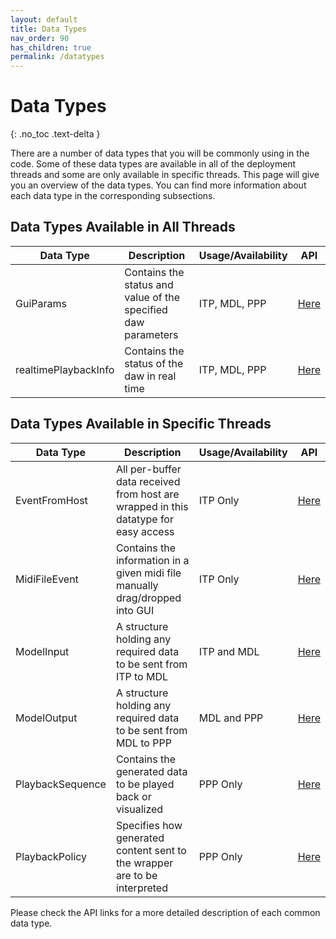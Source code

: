 ```yaml
---
layout: default
title: Data Types 
nav_order: 90
has_children: true
permalink: /datatypes
---
```


# Data Types
{: .no_toc .text-delta }



There are a number of data types that you will be commonly using in the code. Some of these data types are available in 
all of the deployment threads and some are only available in specific threads. This page will give you an overview of
the data types. You can find more information about each data type in the corresponding subsections.

## Data Types Available in All Threads

| Data Type           | Description                                                                                | Usage/Availability      | API                                          |
|---------------------|--------------------------------------------------------------------------------------------|-------------------------|----------------------------------------------|
| GuiParams           | Contains the status and value of the specified daw parameters                              | ITP, MDL, PPP           | [Here]({{site.baseurl}}/datatypes/GuiParams) |
| realtimePlaybackInfo| Contains the status of the daw in real time                                                | ITP, MDL, PPP           | [Here]({{site.baseurl}}/datatypes/RealtimePlaybackInfo)                     |

## Data Types Available in Specific Threads

| Data Type           | Description                                                                                | Usage/Availability      | API                                             |
|---------------------|--------------------------------------------------------------------------------------------|-------------------------|-------------------------------------------------|
| EventFromHost       | All per-buffer data received from host are wrapped in this datatype for easy access         | ITP Only                | [Here]({{site.baseurl}}/datatypes/EventFromHost) |
| MidiFileEvent       | Contains the information in a given midi file manually drag/dropped into GUI               | ITP Only                | [Here]({{site.baseurl}}/datatypes/MidiFileEvent)                        |
| ModelInput          | A structure holding any required data to be sent from ITP to MDL                           | ITP and MDL             | [Here]({{site.baseurl}}/datatypes/ModelInputMidiOutput)                        |
| ModelOutput         | A structure holding any required data to be sent from MDL to PPP                           | MDL and PPP             | [Here]({{site.baseurl}}/datatypes/ModelInputMidiOutput)                        |
| PlaybackSequence    | Contains the generated data to be played back or visualized                                | PPP Only                | [Here]({{site.baseurl}}/datatypes/PlaybackSequence)                        |
| PlaybackPolicy      | Specifies how generated content sent to the wrapper are to be interpreted                  | PPP Only                | [Here]({{site.baseurl}}/datatypes/PlaybackPolicy)                        |

Please check the API links for a more detailed description of each common data type.